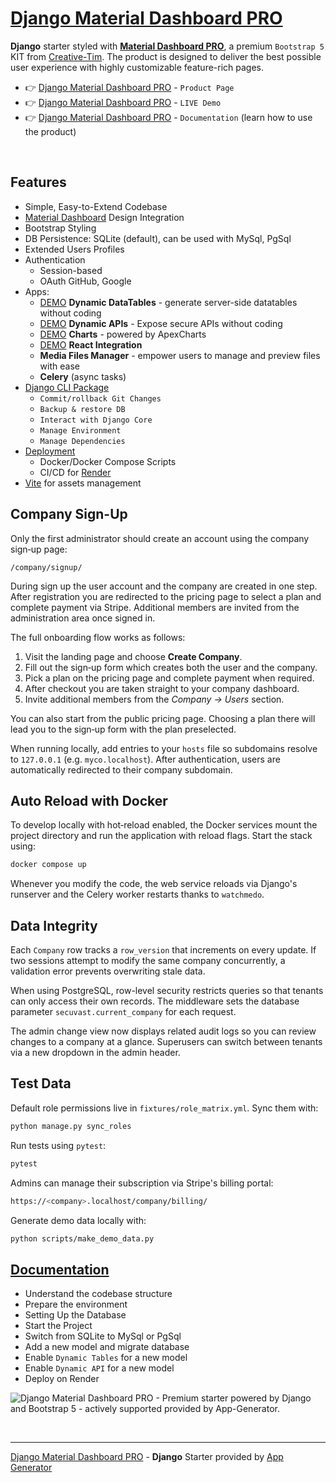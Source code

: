 # [Django Material Dashboard PRO](https://app-generator.dev/product/material-dashboard-pro/django/)

**Django** starter styled with **[Material Dashboard PRO](https://app-generator.dev/product/material-dashboard-pro/django/)**, a premium `Bootstrap 5` KIT from [Creative-Tim](https://app-generator.dev/agency/creative-tim/). The product is designed to deliver the best possible user experience with highly customizable feature-rich pages. 

- 👉 [Django Material Dashboard PRO](https://app-generator.dev/product/material-dashboard-pro/django/) - `Product Page`
- 👉 [Django Material Dashboard PRO](https://django-material-dash2-pro.onrender.com/) - `LIVE Demo` 
- 👉 [Django Material Dashboard PRO](https://app-generator.dev/docs/products/django/material-dashboard-pro/index.html) - `Documentation` (learn how to use the product) 

<br />

## Features

- Simple, Easy-to-Extend Codebase
- [Material Dashboard](https://app-generator.dev/product/material-dashboard/) Design Integration
- Bootstrap Styling 
- DB Persistence: SQLite (default), can be used with MySql, PgSql
- Extended Users Profiles
- Authentication
   - Session-based 
   - OAuth GitHub, Google
- Apps:
  - [DEMO](https://django-material-dash2-pro.onrender.com/dynamic-dt/product/) **Dynamic DataTables** - generate server-side datatables without coding  
  - [DEMO](https://django-material-dash2-pro.onrender.com/api/product/) **Dynamic APIs** - Expose secure APIs without coding  
  - [DEMO](https://django-material-dash2-pro.onrender.com/charts/) **Charts** - powered by ApexCharts 
  - [DEMO](https://django-material-dash2-pro.onrender.com/react-charts) **React Integration**
  - **Media Files Manager** - empower users to manage and preview files with ease
  - **Celery** (async tasks)
- [Django CLI Package](https://app-generator.dev/docs/developer-tools/django-cli/index.html)
    - `Commit/rollback Git Changes`
    - `Backup & restore DB`
    - `Interact with Django Core`
    - `Manage Environment`
    - `Manage Dependencies`
- [Deployment](https://app-generator.dev/docs/deployment.html)
  - Docker/Docker Compose Scripts
  - CI/CD for [Render](https://app-generator.dev/docs/deployment/render/index.html)
- [Vite](https://app-generator.dev/docs/technologies/vite/index.html) for assets management

## Company Sign-Up

Only the first administrator should create an account using the company sign‑up page:

```
/company/signup/
```

During sign up the user account and the company are created in one step. After
registration you are redirected to the pricing page to select a plan and
complete payment via Stripe. Additional members are invited from the
administration area once signed in.

The full onboarding flow works as follows:

1. Visit the landing page and choose **Create Company**.
2. Fill out the sign‑up form which creates both the user and the company.
3. Pick a plan on the pricing page and complete payment when required.
4. After checkout you are taken straight to your company dashboard.
5. Invite additional members from the *Company → Users* section.

You can also start from the public pricing page. Choosing a plan there will
lead you to the sign‑up form with the plan preselected.

When running locally, add entries to your `hosts` file so subdomains resolve to
`127.0.0.1` (e.g. `myco.localhost`). After authentication, users are
automatically redirected to their company subdomain.

## Auto Reload with Docker

To develop locally with hot‑reload enabled, the Docker services mount the
project directory and run the application with reload flags. Start the stack
using:

```bash
docker compose up
```

Whenever you modify the code, the web service reloads via Django's runserver
and the Celery worker restarts thanks to `watchmedo`.

## Data Integrity

Each `Company` row tracks a `row_version` that increments on every update. If
two sessions attempt to modify the same company concurrently, a validation
error prevents overwriting stale data.

When using PostgreSQL, row-level security restricts queries so that tenants can
only access their own records. The middleware sets the database parameter
`secuvast.current_company` for each request.

The admin change view now displays related audit logs so you can review changes
to a company at a glance. Superusers can switch between tenants via a new
dropdown in the admin header.

## Test Data

Default role permissions live in `fixtures/role_matrix.yml`. Sync them with:

```bash
python manage.py sync_roles
```

Run tests using `pytest`:

```bash
pytest
```

Admins can manage their subscription via Stripe's billing portal:

```bash
https://<company>.localhost/company/billing/
```

Generate demo data locally with:

```bash
python scripts/make_demo_data.py
```

## [Documentation](https://app-generator.dev/docs/products/django/material-dashboard-pro/index.html)

- Understand the codebase structure
- Prepare the environment
- Setting Up the Database
- Start the Project
- Switch from SQLite to MySql or PgSql
- Add a new model and migrate database
- Enable `Dynamic Tables` for a new model
- Enable `Dynamic API` for a new model
- Deploy on Render

![Django Material Dashboard PRO - Premium starter powered by Django and Bootstrap 5 - actively supported provided by App-Generator.](https://github.com/user-attachments/assets/6d45cb15-76e7-4b87-81bc-81ca71c96faf)

<br /> 

---
[Django Material Dashboard PRO](https://app-generator.dev/product/material-dashboard-pro/django/) - **Django** Starter provided by [App Generator](https://app-generator.dev)

